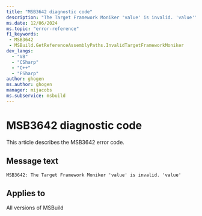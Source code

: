 ```yaml
---
title: "MSB3642 diagnostic code"
description: "The Target Framework Moniker 'value' is invalid. 'value'"
ms.date: 12/06/2024
ms.topic: "error-reference"
f1_keywords:
 - MSB3642
 - MSBuild.GetReferenceAssemblyPaths.InvalidTargetFrameworkMoniker
dev_langs:
  - "VB"
  - "CSharp"
  - "C++"
  - "FSharp"
author: ghogen
ms.author: ghogen
manager: mijacobs
ms.subservice: msbuild
---
```


# MSB3642 diagnostic code

<!-- :::ErrorDefinitionDescription::: -->
<!-- :::editable-content name="introDescription"::: -->
This article describes the MSB3642 error code.
<!-- :::editable-content-end::: -->

## Message text

`MSB3642: The Target Framework Moniker 'value' is invalid. 'value'`

<!-- :::editable-content name="postOutputDescription"::: -->
<!--
{StrBegin="MSB3642: "}
-->
<!-- :::editable-content-end::: -->
<!-- :::ErrorDefinitionDescription-end::: -->

## Applies to

All versions of MSBuild
